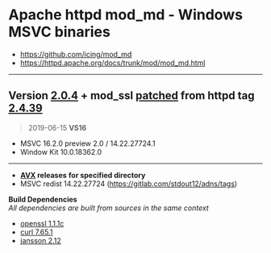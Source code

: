 # Apache httpd mod_md - Windows MSVC binaries #
- https://github.com/icing/mod_md
- https://httpd.apache.org/docs/trunk/mod/mod_md.html

----
## Version [2.0.4](https://github.com/icing/mod_md/tree/v2.0.4) + mod_ssl [patched](https://github.com/icing/mod_md/blob/master/patches/mod_ssl_md2-2.4.x.diff) from httpd tag [2.4.39](https://github.com/apache/httpd/tree/2.4.39)   
> 
> 2019-06-15 **VS16**
- MSVC 16.2.0 preview 2.0 / 14.22.27724.1
- Window Kit 10.0.18362.0  
----
- **[AVX](https://msdn.microsoft.com/fr-fr/library/jj620901.aspx) releases** __for specified directory__
- MSVC redist 14.22.27724 (https://gitlab.com/stdout12/adns/tags)

**Build Dependencies**  
*All dependencies are built from sources in the same context*
 - [openssl 1.1.1c](https://github.com/openssl/openssl/tree/OpenSSL_1_1_1c)
 - [curl 7.65.1](https://github.com/curl/curl/tree/curl-7_65_1)  
 - [jansson 2.12](https://github.com/akheron/jansson/tree/v2.12)
